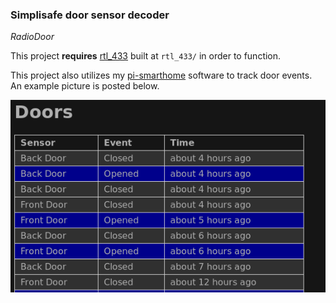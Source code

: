 ### Simplisafe door sensor decoder
*RadioDoor*


This project **requires** [rtl_433](https://github.com/merbanan/rtl_433) built at `rtl_433/` in order to function.

This project also utilizes my [pi-smarthome]() software to track door events. An example picture is posted below.

![Example Picture](https://raw.githubusercontent.com/joelewiss/radiodoor/master/doc/example.png)
